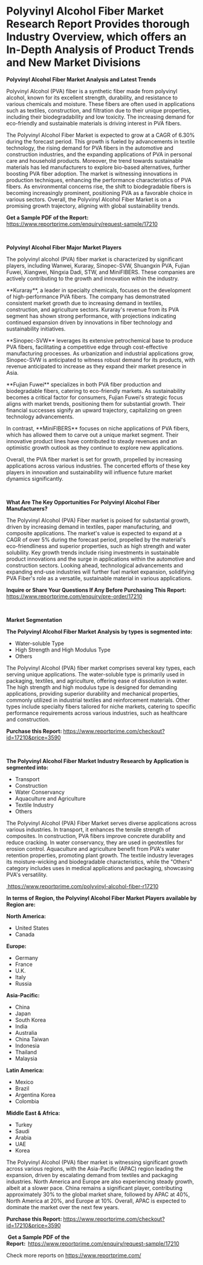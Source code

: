 <p><h1>Polyvinyl Alcohol Fiber Market Research Report Provides thorough Industry Overview, which offers an In-Depth Analysis of Product Trends and New Market Divisions</h1></p><p><strong>Polyvinyl Alcohol Fiber Market Analysis and Latest Trends</strong></p>
<p><p>Polyvinyl Alcohol (PVA) fiber is a synthetic fiber made from polyvinyl alcohol, known for its excellent strength, durability, and resistance to various chemicals and moisture. These fibers are often used in applications such as textiles, construction, and filtration due to their unique properties, including their biodegradability and low toxicity. The increasing demand for eco-friendly and sustainable materials is driving interest in PVA fibers.</p><p>The Polyvinyl Alcohol Fiber Market is expected to grow at a CAGR of 6.30% during the forecast period. This growth is fueled by advancements in textile technology, the rising demand for PVA fibers in the automotive and construction industries, and the expanding applications of PVA in personal care and household products. Moreover, the trend towards sustainable materials has led manufacturers to explore bio-based alternatives, further boosting PVA fiber adoption. The market is witnessing innovations in production techniques, enhancing the performance characteristics of PVA fibers. As environmental concerns rise, the shift to biodegradable fibers is becoming increasingly prominent, positioning PVA as a favorable choice in various sectors. Overall, the Polyvinyl Alcohol Fiber Market is on a promising growth trajectory, aligning with global sustainability trends.</p></p>
<p><strong>Get a Sample PDF of the Report:&nbsp;</strong> <a href="https://www.reportprime.com/enquiry/request-sample/17210?utm_campaign=3586&utm_medium=2&utm_source=Github&utm_content=ia&utm_term=18032025&utm_id=polyvinyl-alcohol-fiber">https://www.reportprime.com/enquiry/request-sample/17210</a></p>
<p>&nbsp;</p>
<p><strong>Polyvinyl Alcohol Fiber Major Market Players</strong></p>
<p><p>The polyvinyl alcohol (PVA) fiber market is characterized by significant players, including Wanwei, Kuraray, Sinopec-SVW, Shuangxin PVA, Fujian Fuwei, Xiangwei, Ningxia Dadi, STW, and MiniFIBERS. These companies are actively contributing to the growth and innovation within the industry.</p><p>**Kuraray**, a leader in specialty chemicals, focuses on the development of high-performance PVA fibers. The company has demonstrated consistent market growth due to increasing demand in textiles, construction, and agriculture sectors. Kuraray's revenue from its PVA segment has shown strong performance, with projections indicating continued expansion driven by innovations in fiber technology and sustainability initiatives.</p><p>**Sinopec-SVW** leverages its extensive petrochemical base to produce PVA fibers, facilitating a competitive edge through cost-effective manufacturing processes. As urbanization and industrial applications grow, Sinopec-SVW is anticipated to witness robust demand for its products, with revenue anticipated to increase as they expand their market presence in Asia.</p><p>**Fujian Fuwei** specializes in both PVA fiber production and biodegradable fibers, catering to eco-friendly markets. As sustainability becomes a critical factor for consumers, Fujian Fuwei's strategic focus aligns with market trends, positioning them for substantial growth. Their financial successes signify an upward trajectory, capitalizing on green technology advancements.</p><p>In contrast, **MiniFIBERS** focuses on niche applications of PVA fibers, which has allowed them to carve out a unique market segment. Their innovative product lines have contributed to steady revenues and an optimistic growth outlook as they continue to explore new applications.</p><p>Overall, the PVA fiber market is set for growth, propelled by increasing applications across various industries. The concerted efforts of these key players in innovation and sustainability will influence future market dynamics significantly.</p></p>
<p>&nbsp;</p>
<p><strong>What Are The Key Opportunities For Polyvinyl Alcohol Fiber Manufacturers?</strong></p>
<p><p>The Polyvinyl Alcohol (PVA) Fiber market is poised for substantial growth, driven by increasing demand in textiles, paper manufacturing, and composite applications. The market's value is expected to expand at a CAGR of over 5% during the forecast period, propelled by the material's eco-friendliness and superior properties, such as high strength and water solubility. Key growth trends include rising investments in sustainable product innovations and the surge in applications within the automotive and construction sectors. Looking ahead, technological advancements and expanding end-use industries will further fuel market expansion, solidifying PVA Fiber's role as a versatile, sustainable material in various applications.</p></p>
<p><strong>Inquire or Share Your Questions If Any Before Purchasing This Report:</strong> <a href="https://www.reportprime.com/enquiry/pre-order/17210?utm_campaign=3586&utm_medium=2&utm_source=Github&utm_content=ia&utm_term=18032025&utm_id=polyvinyl-alcohol-fiber">https://www.reportprime.com/enquiry/pre-order/17210</a></p>
<p>&nbsp;</p>
<p><strong>Market Segmentation</strong></p>
<p><strong>The Polyvinyl Alcohol Fiber Market Analysis by types is segmented into:</strong></p>
<p><ul><li>Water-soluble Type</li><li>High Strength and High Modulus Type</li><li>Others</li></ul></p>
<p><p>The Polyvinyl Alcohol (PVA) fiber market comprises several key types, each serving unique applications. The water-soluble type is primarily used in packaging, textiles, and agriculture, offering ease of dissolution in water. The high strength and high modulus type is designed for demanding applications, providing superior durability and mechanical properties, commonly utilized in industrial textiles and reinforcement materials. Other types include specialty fibers tailored for niche markets, catering to specific performance requirements across various industries, such as healthcare and construction.</p></p>
<p><strong>Purchase this Report:&nbsp;</strong><a href="https://www.reportprime.com/checkout?id=17210&price=3590&utm_campaign=3586&utm_medium=2&utm_source=Github&utm_content=ia&utm_term=18032025&utm_id=polyvinyl-alcohol-fiber">https://www.reportprime.com/checkout?id=17210&price=3590</a></p>
<p>&nbsp;</p>
<p><strong>The Polyvinyl Alcohol Fiber Market Industry Research by Application is segmented into:</strong></p>
<p><ul><li>Transport</li><li>Construction</li><li>Water Conservancy</li><li>Aquaculture and Agriculture</li><li>Textile Industry</li><li>Others</li></ul></p>
<p><p>The Polyvinyl Alcohol (PVA) Fiber Market serves diverse applications across various industries. In transport, it enhances the tensile strength of composites. In construction, PVA fibers improve concrete durability and reduce cracking. In water conservancy, they are used in geotextiles for erosion control. Aquaculture and agriculture benefit from PVA's water retention properties, promoting plant growth. The textile industry leverages its moisture-wicking and biodegradable characteristics, while the "Others" category includes uses in medical applications and packaging, showcasing PVA's versatility.</p></p>
<p><a href="https://www.reportprime.com/polyvinyl-alcohol-fiber-r17210?utm_campaign=3586&utm_medium=2&utm_source=Github&utm_content=ia&utm_term=18032025&utm_id=polyvinyl-alcohol-fiber">&nbsp;https://www.reportprime.com/polyvinyl-alcohol-fiber-r17210</a></p>
<p><strong>In terms of Region, the Polyvinyl Alcohol Fiber Market Players available by Region are:</strong></p>
<p>
    <p> <strong> North America: </strong>
        <ul>
            <li>United States</li>
            <li>Canada</li>
        </ul>
        </p> 
    <p> <strong> Europe: </strong>
        <ul>
            <li>Germany</li>
            <li>France</li>
            <li>U.K.</li>
            <li>Italy</li>
            <li>Russia</li>
        </ul>
        </p> 
    <p> <strong> Asia-Pacific: </strong>
        <ul>
            <li>China</li>
            <li>Japan</li>
            <li>South Korea</li>
            <li>India</li>
            <li>Australia</li>
            <li>China Taiwan</li>
            <li>Indonesia</li>
            <li>Thailand</li>
            <li>Malaysia</li>
        </ul>
        </p> 
    <p> <strong> Latin America: </strong>
        <ul>
            <li>Mexico</li>
            <li>Brazil</li>
            <li>Argentina Korea</li>
            <li>Colombia</li>
        </ul>
        </p> 
    <p> <strong> Middle East & Africa: </strong>
        <ul>
            <li>Turkey</li>
            <li>Saudi</li>
            <li>Arabia</li>
            <li>UAE</li>
            <li>Korea</li>
        </ul>
    </p>
    </p>
<p><p>The Polyvinyl Alcohol (PVA) fiber market is witnessing significant growth across various regions, with the Asia-Pacific (APAC) region leading the expansion, driven by escalating demand from textiles and packaging industries. North America and Europe are also experiencing steady growth, albeit at a slower pace. China remains a significant player, contributing approximately 30% to the global market share, followed by APAC at 40%, North America at 20%, and Europe at 10%. Overall, APAC is expected to dominate the market over the next few years.</p></p>
<p><strong>Purchase this Report: </strong><a href="https://www.reportprime.com/checkout?id=17210&price=3590&utm_campaign=3586&utm_medium=2&utm_source=Github&utm_content=ia&utm_term=18032025&utm_id=polyvinyl-alcohol-fiber">https://www.reportprime.com/checkout?id=17210&price=3590</a></p>
<p>&nbsp;<strong>Get a Sample PDF of the Report:&nbsp;&nbsp;</strong><a href="https://www.reportprime.com/enquiry/request-sample/17210?utm_campaign=3586&utm_medium=2&utm_source=Github&utm_content=ia&utm_term=18032025&utm_id=polyvinyl-alcohol-fiber">https://www.reportprime.com/enquiry/request-sample/17210</a></p>
<p><strong></strong></p>
<p>Check more reports on <a href="https://www.reportprime.com/?utm_campaign=3586&utm_medium=2&utm_source=Github&utm_content=ia&utm_term=18032025&utm_id=polyvinyl-alcohol-fiber">https://www.reportprime.com/</a></p>